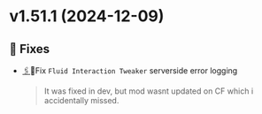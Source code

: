 # v1.51.1 (2024-12-09)


## 🐛 Fixes

* [🖇](https://github.com/Krutoy242/Enigmatica2Expert-Extended/commit/4f6a030b0abf6c7abbcba5692b437b6be2311eb6)🐛Fix `Fluid Interaction Tweaker` serverside error logging
  > It was fixed in dev, but mod wasnt updated on CF which i accidentally missed.



